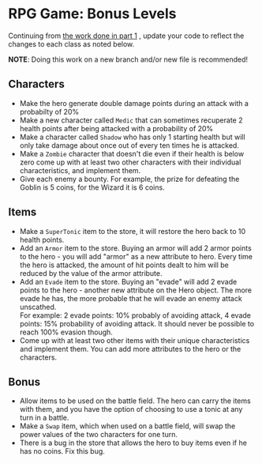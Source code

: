 # RPG Game: Bonus Levels

Continuing from [the work done in part 1](./README.md) , update your code to reflect the changes to each class as noted below.

__NOTE__: Doing this work on a new branch and/or new file is recommended!

## Characters

* Make the hero generate double damage points during an attack with a probabilty of 20%
* Make a new character called `Medic` that can sometimes recuperate 2 health points after being attacked with a probability of 20%
* Make a character called `Shadow` who has only 1 starting health but will only take damage about once out of every ten times he is attacked.
* Make a `Zombie` character that doesn't die even if their health is below zero
come up with at least two other characters with their individual characteristics, and implement them.
* Give each enemy a bounty. For example, the prize for defeating the Goblin is 5 coins, for the Wizard it is 6 coins.

## Items

* Make a `SuperTonic` item to the store, it will restore the hero back to 10 health points.
* Add an `Armor` item to the store. Buying an armor will add 2 armor points to the hero - you will add "armor" as a new attribute to hero. Every time the hero is attacked, the amount of hit points dealt to him will be reduced by the value of the armor attribute.
* Add an `Evade` item to the store. Buying an "evade" will add 2 evade points to the hero - another new attribute on the Hero object. The more evade he has, the more probable that he will evade an enemy attack unscathed. <br/> For example: 2 evade points: 10% probably of avoiding attack, 4 evade points: 15% probability of avoiding attack. It should never be possible to reach 100% evasion though.
* Come up with at least two other items with their unique characteristics and implement them. You can add more attributes to the hero or the characters.

## Bonus

* Allow items to be used on the battle field. The hero can carry the items with them, and you have the option of choosing to use a tonic at any turn in a battle.
* Make a `Swap` item, which when used on a battle field, will swap the power values of the two characters for one turn.
* There is a bug in the store that allows the hero to buy items even if he has no coins. Fix this bug.